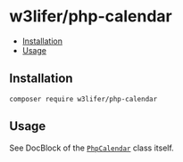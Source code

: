 # w3lifer/php-calendar

- [Installation](#installation)
- [Usage](#usage)

## Installation

``` shell
composer require w3lifer/php-calendar
```

## Usage

See DocBlock of the [`PhpCalendar`](https://github.com/w3lifer/php-calendar/blob/master/PhpCalendar.php) class itself.
